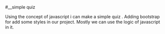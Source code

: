 #__simple quiz 

Using the concept of javascript i can make a simple quiz .
Adding bootstrap for add some styles in our project.
Mostly we can use the logic of javascript in it.
